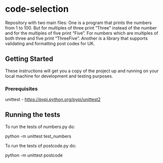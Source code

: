 # code-selection

Repository with two main files: One is a program that prints the numbers from 1 to 100. But for multiples of three print “Three” instead of the number and for the multiples of five print “Five”. For numbers which are multiples of both three and five print “ThreeFive”. Another is a library that supports validating and formatting post codes for UK.

## Getting Started

These instructions will get you a copy of the project up and running on your local machine for development and testing purposes.

### Prerequisites

unittest - https://pypi.python.org/pypi/unittest2

## Running the tests

To run the tests of numbers.py do:

python -m unittest test_numbers

To run the tests of postcode.py do:

python -m unittest postcode


